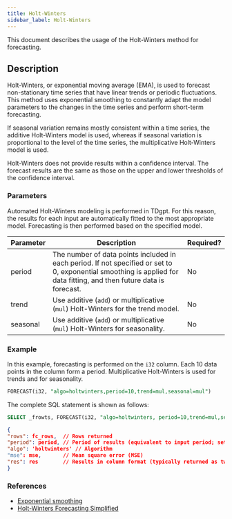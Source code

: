 ```yaml
---
title: Holt-Winters
sidebar_label: Holt-Winters
---
```


This document describes the usage of the Holt-Winters method for forecasting.

## Description

Holt-Winters, or exponential moving average (EMA), is used to forecast non-stationary time series that have linear trends or periodic fluctuations. This method uses exponential smoothing to constantly adapt the model parameters to the changes in the time series and perform short-term forecasting.

If seasonal variation remains mostly consistent within a time series, the additive Holt-Winters model is used, whereas if seasonal variation is proportional to the level of the time series, the multiplicative Holt-Winters model is used.

Holt-Winters does not provide results within a confidence interval. The forecast results are the same as those on the upper and lower thresholds of the confidence interval.

### Parameters

Automated Holt-Winters modeling is performed in TDgpt. For this reason, the results for each input are automatically fitted to the most appropriate model. Forecasting is then performed based on the specified model.

|Parameter|Description|Required?|
|---|---|---|
|period|The number of data points included in each period. If not specified or set to 0, exponential smoothing is applied for data fitting, and then future data is forecast.|No|
|trend|Use additive (`add`) or multiplicative (`mul`) Holt-Winters for the trend model.|No|
|seasonal|Use additive (`add`) or multiplicative (`mul`) Holt-Winters for seasonality.|No|

### Example

In this example, forecasting is performed on the `i32` column. Each 10 data points in the column form a period. Multiplicative Holt-Winters is used for trends and for seasonality.

```sql
FORECAST(i32, "algo=holtwinters,period=10,trend=mul,seasonal=mul")
```

The complete SQL statement is shown as follows:

```sql
SELECT _frowts, FORECAST(i32, "algo=holtwinters, period=10,trend=mul,seasonal=mul") from foo
```

```json
{
"rows": fc_rows,  // Rows returned
"period": period, // Period of results (equivalent to input period; set to 0 if no periodicity)
"algo": 'holtwinters' // Algorithm
"mse": mse,       // Mean square error (MSE)
"res": res        // Results in column format (typically returned as two columns, `timestamp` and `fc_results`.)
}
```

### References

- [Exponential smoothing](https://en.wikipedia.org/wiki/Exponential_smoothing)
- [Holt-Winters Forecasting Simplified](https://orangematter.solarwinds.com/2019/12/15/holt-winters-forecasting-simplified/)

